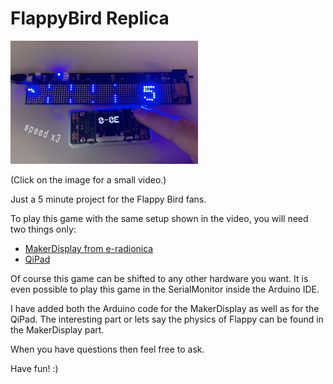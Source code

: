 # FlappyBird Replica

<a href="https://www.instagram.com/p/BwZyq6DoRXg/?utm_source=ig_web_copy_link"><img src="docs/makerdisplay.png" width="300px"></a>

(Click on the image for a small video.)

Just a 5 minute project for the Flappy Bird fans.

To play this game with the same setup shown in the video, you will need two things only:
- [MakerDisplay from e-radionica](https://www.crowdsupply.com/e-radionica/maker-led-display)
- [QiPad](https://github.com/makermoekoe/Qi-pad)

Of course this game can be shifted to any other hardware you want. It is even possible to play this game in the SerialMonitor inside the Arduino IDE.

I have added both the Arduino code for the MakerDisplay as well as for the QiPad. The interesting part or lets say the physics of Flappy can be found in the MakerDisplay part.

When you have questions then feel free to ask.

Have fun! :)

